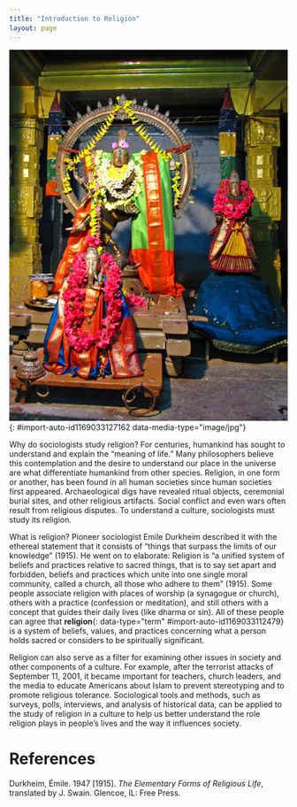 ```yaml
---
title: "Introduction to Religion"
layout: page
---
```



<?chapter-toc label="Learning Objectives"?>

<?cnx.eoc class="section-summary" title="Section Summary"?>

<?cnx.eoc class="section-quiz" title="Section Quiz"?>

<?cnx.eoc class="short-answer" title="Short Answer"?>

<?cnx.eoc class="further-research" title="Further Research"?>

<?cnx.eoc class="references" title="References"?>

 ![Three statues of Hindu gods garlanded with flowers are seen inside a temple setting.](../resources/Figure_15_00_01a.jpg "These sacred items inside a Hindu temple include a dancing Shiva; his consort, Pavarti; and, in front, elephant-headed Ganesh. (Photo courtesy of McKay Savage/flickr)"){: #import-auto-id1169033127162 data-media-type="image/jpg"}

Why do sociologists study religion? For centuries, humankind has sought to understand and explain the “meaning of life.” Many philosophers believe this contemplation and the desire to understand our place in the universe are what differentiate humankind from other species. Religion, in one form or another, has been found in all human societies since human societies first appeared. Archaeological digs have revealed ritual objects, ceremonial burial sites, and other religious artifacts. Social conflict and even wars often result from religious disputes. To understand a culture, sociologists must study its religion.

What is religion? Pioneer sociologist Emile Durkheim described it with the ethereal statement that it consists of “things that surpass the limits of our knowledge” (1915). He went on to elaborate: Religion is “a unified system of beliefs and practices relative to sacred things, that is to say set apart and forbidden, beliefs and practices which unite into one single moral community, called a church, all those who adhere to them” (1915). Some people associate religion with places of worship (a synagogue or church), others with a practice (confession or meditation), and still others with a concept that guides their daily lives (like dharma or sin). All of these people can agree that **religion**{: data-type="term" #import-auto-id1169033112479} is a system of beliefs, values, and practices concerning what a person holds sacred or considers to be spiritually significant.

Religion can also serve as a filter for examining other issues in society and other components of a culture. For example, after the terrorist attacks of September 11, 2001, it became important for teachers, church leaders, and the media to educate Americans about Islam to prevent stereotyping and to promote religious tolerance. Sociological tools and methods, such as surveys, polls, interviews, and analysis of historical data, can be applied to the study of religion in a culture to help us better understand the role religion plays in people’s lives and the way it influences society.

# References

Durkheim, Émile. 1947 \[1915\]. *The Elementary Forms of Religious Life*, translated by J. Swain. Glencoe, IL: Free Press.

